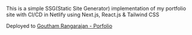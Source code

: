 This is a simple SSG(Static Site Generator) implementation of my portfolio site with CI/CD in Netlify using Next.js, React.js & Tailwind CSS

Deployed to [Goutham Rangarajan - Porfolio](https://portfolio-gouthamrangarajan.netlify.app/)
